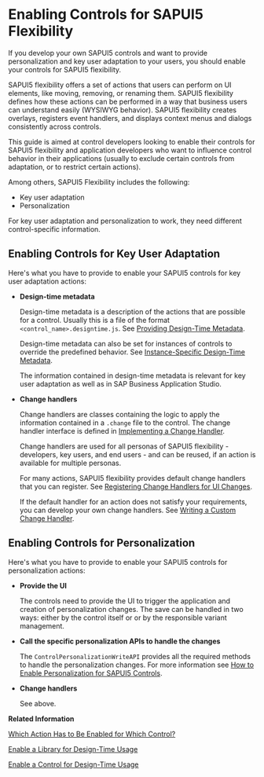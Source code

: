 <!-- loio46b2d747b61c478691f6b878cc214c6d -->

# Enabling Controls for SAPUI5 Flexibility

If you develop your own SAPUI5 controls and want to provide personalization and key user adaptation to your users, you should enable your controls for SAPUI5 flexibility.

SAPUI5 flexibility offers a set of actions that users can perform on UI elements, like moving, removing, or renaming them. SAPUI5 flexibility defines how these actions can be performed in a way that business users can understand easily \(WYSIWYG behavior\). SAPUI5 flexibility creates overlays, registers event handlers, and displays context menus and dialogs consistently across controls.

This guide is aimed at control developers looking to enable their controls for SAPUI5 flexibility and application developers who want to influence control behavior in their applications \(usually to exclude certain controls from adaptation, or to restrict certain actions\).

Among others, SAPUI5 Flexibility includes the following:

-   Key user adaptation
-   Personalization

For key user adaptation and personalization to work, they need different control-specific information.



<a name="loio46b2d747b61c478691f6b878cc214c6d__section_lyb_vst_qbc"/>

## Enabling Controls for Key User Adaptation

Here's what you have to provide to enable your SAPUI5 controls for key user adaptation actions:

-   **Design-time metadata**

    Design-time metadata is a description of the actions that are possible for a control. Usually this is a file of the format `<control_name>.designtime.js`. See [Providing Design-Time Metadata](providing-design-time-metadata-5866a47.md).

    Design-time metadata can also be set for instances of controls to override the predefined behavior. See [Instance-Specific Design-Time Metadata](instance-specific-design-time-metadata-8fa2324.md).

    The information contained in design-time metadata is relevant for key user adaptation as well as in SAP Business Application Studio.

-   **Change handlers**

    Change handlers are classes containing the logic to apply the information contained in a `.change` file to the control. The change handler interface is defined in [Implementing a Change Handler](implementing-a-change-handler-139a71f.md).

    Change handlers are used for all personas of SAPUI5 flexibility - developers, key users, and end users - and can be reused, if an action is available for multiple personas.

    For many actions, SAPUI5 flexibility provides default change handlers that you can register. See [Registering Change Handlers for UI Changes](registering-change-handlers-for-ui-changes-d5f4de8.md).

    If the default handler for an action does not satisfy your requirements, you can develop your own change handlers. See [Writing a Custom Change Handler](writing-a-custom-change-handler-6a346a2.md).




<a name="loio46b2d747b61c478691f6b878cc214c6d__section_lcg_3tt_qbc"/>

## Enabling Controls for Personalization

Here's what you have to provide to enable your SAPUI5 controls for personalization actions:

-   **Provide the UI**

    The controls need to provide the UI to trigger the application and creation of personalization changes. The save can be handled in two ways: either by the control itself or or by the responsible variant management.

-   **Call the specific personalization APIs to handle the changes**

    The `ControlPersonalizationWriteAPI` provides all the required methods to handle the personalization changes. For more information see [How to Enable Personalization for SAPUI5 Controls](how-to-enable-personalization-for-sapui5-controls-5f215c1.md).

-   **Change handlers**

    See above.


**Related Information**  


[Which Action Has to Be Enabled for Which Control?](which-action-has-to-be-enabled-for-which-control-f269c0b.md "There are various actions and recommendations for implementing them in different types of controls.")

[Enable a Library for Design-Time Usage](enable-a-library-for-design-time-usage-196a7cd.md "To enable a library for design-time usage, follow the steps described here.")

[Enable a Control for Design-Time Usage](enable-a-control-for-design-time-usage-6888c17.md "To enable a control for design-time usage, follow the steps described here.")

